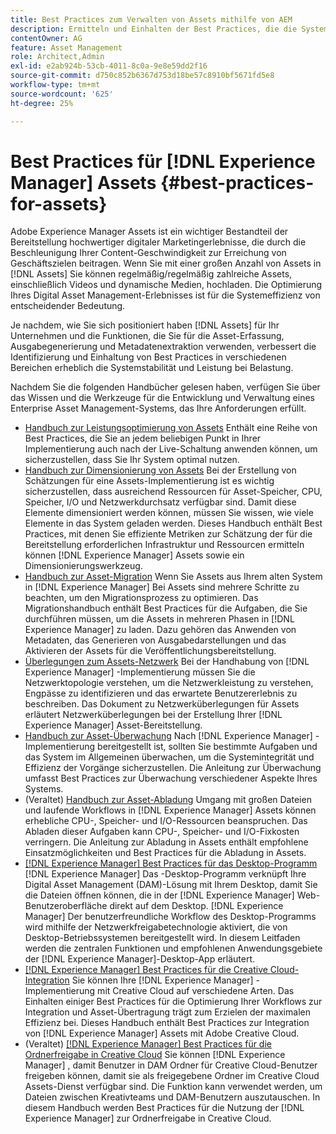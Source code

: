 ```yaml
---
title: Best Practices zum Verwalten von Assets mithilfe von AEM
description: Ermitteln und Einhalten der Best Practices, die die Systemstabilität und -leistung unter Belastung verbessern, je nach [!DNL Experience Manager] Assets-Bereitstellung und Funktionen zur Erfassung und Verarbeitung von Assets.
contentOwner: AG
feature: Asset Management
role: Architect,Admin
exl-id: e2ab924b-53cb-4011-8c0a-9e8e59dd2f16
source-git-commit: d750c852b6367d753d18be57c8910bf5671fd5e8
workflow-type: tm+mt
source-wordcount: '625'
ht-degree: 25%

---
```


# Best Practices für [!DNL Experience Manager] Assets {#best-practices-for-assets}

Adobe Experience Manager Assets ist ein wichtiger Bestandteil der Bereitstellung hochwertiger digitaler Marketingerlebnisse, die durch die Beschleunigung Ihrer Content-Geschwindigkeit zur Erreichung von Geschäftszielen beitragen. Wenn Sie mit einer großen Anzahl von Assets in [!DNL Assets] Sie können regelmäßig/regelmäßig zahlreiche Assets, einschließlich Videos und dynamische Medien, hochladen. Die Optimierung Ihres Digital Asset Management-Erlebnisses ist für die Systemeffizienz von entscheidender Bedeutung.

Je nachdem, wie Sie sich positioniert haben [!DNL Assets] für Ihr Unternehmen und die Funktionen, die Sie für die Asset-Erfassung, Ausgabegenerierung und Metadatenextraktion verwenden, verbessert die Identifizierung und Einhaltung von Best Practices in verschiedenen Bereichen erheblich die Systemstabilität und Leistung bei Belastung.

Nachdem Sie die folgenden Handbücher gelesen haben, verfügen Sie über das Wissen und die Werkzeuge für die Entwicklung und Verwaltung eines Enterprise Asset Management-Systems, das Ihre Anforderungen erfüllt.

* [Handbuch zur Leistungsoptimierung von Assets](performance-tuning-guidelines.md)
Enthält eine Reihe von Best Practices, die Sie an jedem beliebigen Punkt in Ihrer Implementierung auch nach der Live-Schaltung anwenden können, um sicherzustellen, dass Sie Ihr System optimal nutzen.
* [Handbuch zur Dimensionierung von Assets](assets-sizing-guide.md)
Bei der Erstellung von Schätzungen für eine Assets-Implementierung ist es wichtig sicherzustellen, dass ausreichend Ressourcen für Asset-Speicher, CPU, Speicher, I/O und Netzwerkdurchsatz verfügbar sind. Damit diese Elemente dimensioniert werden können, müssen Sie wissen, wie viele Elemente in das System geladen werden. Dieses Handbuch enthält Best Practices, mit denen Sie effiziente Metriken zur Schätzung der für die Bereitstellung erforderlichen Infrastruktur und Ressourcen ermitteln können [!DNL Experience Manager] Assets sowie ein Dimensionierungswerkzeug.
* [Handbuch zur Asset-Migration](assets-migration-guide.md)
Wenn Sie Assets aus Ihrem alten System in [!DNL Experience Manager] Bei Assets sind mehrere Schritte zu beachten, um den Migrationsprozess zu optimieren. Das Migrationshandbuch enthält Best Practices für die Aufgaben, die Sie durchführen müssen, um die Assets in mehreren Phasen in [!DNL Experience Manager] zu laden. Dazu gehören das Anwenden von Metadaten, das Generieren von Ausgabedarstellungen und das Aktivieren der Assets für die Veröffentlichungsbereitstellung.
* [Überlegungen zum Assets-Netzwerk](assets-network-considerations.md)
Bei der Handhabung von [!DNL Experience Manager] -Implementierung müssen Sie die Netzwerktopologie verstehen, um die Netzwerkleistung zu verstehen, Engpässe zu identifizieren und das erwartete Benutzererlebnis zu beschreiben. Das Dokument zu Netzwerküberlegungen für Assets erläutert Netzwerküberlegungen bei der Erstellung Ihrer [!DNL Experience Manager] Asset-Bereitstellung.
* [Handbuch zur Asset-Überwachung](assets-monitoring-best-practices.md)
Nach [!DNL Experience Manager] -Implementierung bereitgestellt ist, sollten Sie bestimmte Aufgaben und das System im Allgemeinen überwachen, um die Systemintegrität und Effizienz der Vorgänge sicherzustellen. Die Anleitung zur Überwachung umfasst Best Practices zur Überwachung verschiedener Aspekte Ihres Systems.
* (Veraltet) [Handbuch zur Asset-Abladung](assets-offloading-best-practices.md)
Umgang mit großen Dateien und laufende Workflows in [!DNL Experience Manager] Assets können erhebliche CPU-, Speicher- und I/O-Ressourcen beanspruchen. Das Abladen dieser Aufgaben kann CPU-, Speicher- und I/O-Fixkosten verringern. Die Anleitung zur Abladung in Assets enthält empfohlene Einsatzmöglichkeiten und Best Practices für die Abladung in Assets.
* [[!DNL Experience Manager] Best Practices für das Desktop-Programm](https://helpx.adobe.com/de/experience-manager/desktop-app/aem-desktop-app-best-practices.html)
   [!DNL Experience Manager] Das -Desktop-Programm verknüpft Ihre Digital Asset Management (DAM)-Lösung mit Ihrem Desktop, damit Sie die Dateien öffnen können, die in der [!DNL Experience Manager] Web-Benutzeroberfläche direkt auf dem Desktop. [!DNL Experience Manager] Der benutzerfreundliche Workflow des Desktop-Programms wird mithilfe der Netzwerkfreigabetechnologie aktiviert, die von Desktop-Betriebssystemen bereitgestellt wird. In diesem Leitfaden werden die zentralen Funktionen und empfohlenen Anwendungsgebiete der [!DNL Experience Manager]-Desktop-App erläutert.
* [[!DNL Experience Manager] Best Practices für die Creative Cloud-Integration](aem-cc-integration-best-practices.md)
Sie können Ihre [!DNL Experience Manager] -Implementierung mit Creative Cloud auf verschiedene Arten. Das Einhalten einiger Best Practices für die Optimierung Ihrer Workflows zur Integration und Asset-Übertragung trägt zum Erzielen der maximalen Effizienz bei. Dieses Handbuch enthält Best Practices zur Integration von [!DNL Experience Manager] Assets mit Adobe Creative Cloud.
* (Veraltet) [[!DNL Experience Manager] Best Practices für die Ordnerfreigabe in Creative Cloud](aem-cc-folder-sharing-best-practices.md)
Sie können [!DNL Experience Manager] , damit Benutzer in DAM Ordner für Creative Cloud-Benutzer freigeben können, damit sie als freigegebene Ordner im Creative Cloud Assets-Dienst verfügbar sind. Die Funktion kann verwendet werden, um Dateien zwischen Kreativteams und DAM-Benutzern auszutauschen. In diesem Handbuch werden Best Practices für die Nutzung der [!DNL Experience Manager] zur Ordnerfreigabe in Creative Cloud.
